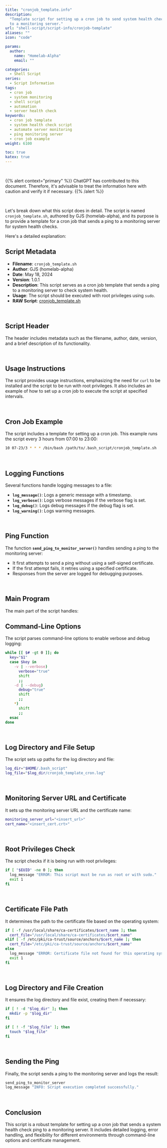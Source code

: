 ```yaml
---
title: "cronjob_template.info"
description:
  "Template script for setting up a cron job to send system health check pings
  to a monitoring server."
url: "shell-script/script-info/cronjob-template"
aliases: ""
icon: "code"

params:
  author:
    name: "Homelab-Alpha"
    email: ""

categories:
  - Shell Script
series:
  - Script Information
tags:
  - cron job
  - system monitoring
  - shell script
  - automation
  - server health check
keywords:
  - cron job template
  - system health check script
  - automate server monitoring
  - ping monitoring server
  - cron job example
weight: 6100

toc: true
katex: true
---
```


<br />

{{% alert context="primary" %}}
ChatGPT has contributed to this document. Therefore, it's advisable to treat the
information here with caution and verify it if necessary. {{% /alert %}}

<br />

Let's break down what this script does in detail. The script is named
`cronjob_template.sh`, authored by GJS (homelab-alpha), and its purpose is to
provide a template for a cron job that sends a ping to a monitoring server for
system health checks.

Here's a detailed explanation:

## Script Metadata

- **Filename**: `cronjob_template.sh`
- **Author**: GJS (homelab-alpha)
- **Date**: May 18, 2024
- **Version**: 1.0.1
- **Description**: This script serves as a cron job template that sends a ping
  to a monitoring server to check system health.
- **Usage**: The script should be executed with root privileges using `sudo`.
- **RAW Script**: [cronjob_template.sh]

<br />

## Script Header

The header includes metadata such as the filename, author, date, version, and
a brief description of its functionality.

<br />

## Usage Instructions

The script provides usage instructions, emphasizing the need for `curl` to be
installed and the script to be run with root privileges. It also includes an
example of how to set up a cron job to execute the script at specified
intervals.

<br />

## Cron Job Example

The script includes a template for setting up a cron job. This example runs the
script every 3 hours from 07:00 to 23:00:

```sh
10 07-23/3 * * * /bin/bash /path/to/.bash_script/cronjob_template.sh
```

<br />

## Logging Functions

Several functions handle logging messages to a file:

- **`log_message()`**: Logs a generic message with a timestamp.
- **`log_verbose()`**: Logs verbose messages if the verbose flag is set.
- **`log_debug()`**: Logs debug messages if the debug flag is set.
- **`log_warning()`**: Logs warning messages.

<br />

## Ping Function

The function **`send_ping_to_monitor_server()`** handles sending a ping to the
monitoring server:

- It first attempts to send a ping without using a self-signed certificate.
- If the first attempt fails, it retries using a specified certificate.
- Responses from the server are logged for debugging purposes.

<br />

## Main Program

The main part of the script handles:

## Command-Line Options

The script parses command-line options to enable verbose and debug logging:

```sh
while [[ $# -gt 0 ]]; do
  key="$1"
  case $key in
    -v | --verbose)
      verbose="true"
      shift
      ;;
    -d | --debug)
      debug="true"
      shift
      ;;
    *)
      shift
      ;;
  esac
done
```

<br />

## Log Directory and File Setup

The script sets up paths for the log directory and file:

```sh
log_dir="$HOME/.bash_script"
log_file="$log_dir/cronjob_template_cron.log"
```

<br />

## Monitoring Server URL and Certificate

It sets up the monitoring server URL and the certificate name:

```sh
monitoring_server_url="<insert_url>"
cert_name="<insert_cert.crt>"
```

<br />

## Root Privileges Check

The script checks if it is being run with root privileges:

```sh
if [ "$EUID" -ne 0 ]; then
  log_message "ERROR: This script must be run as root or with sudo."
  exit 1
fi
```

<br />

## Certificate File Path

It determines the path to the certificate file based on the operating system:

```sh
if [ -f /usr/local/share/ca-certificates/$cert_name ]; then
  cert_file="/usr/local/share/ca-certificates/$cert_name"
elif [ -f /etc/pki/ca-trust/source/anchors/$cert_name ]; then
  cert_file="/etc/pki/ca-trust/source/anchors/$cert_name"
else
  log_message "ERROR: Certificate file not found for this operating system."
  exit 1
fi
```

<br />

## Log Directory and File Creation

It ensures the log directory and file exist, creating them if necessary:

```sh
if [ ! -d "$log_dir" ]; then
  mkdir -p "$log_dir"
fi

if [ ! -f "$log_file" ]; then
  touch "$log_file"
fi
```

<br />

## Sending the Ping

Finally, the script sends a ping to the monitoring server and logs the result:

```sh
send_ping_to_monitor_server
log_message "INFO: Script execution completed successfully."
```

<br />

## Conclusion

This script is a robust template for setting up a cron job that sends a system
health check ping to a monitoring server. It includes detailed logging, error
handling, and flexibility for different environments through command-line
options and certificate management.

[cronjob_template.sh]:
  https://raw.githubusercontent.com/homelab-alpha/shell-script/main/scripts/cronjob_template.sh

